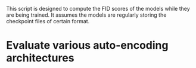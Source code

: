 This script is designed to compute the FID scores of the models while they are being trained.
It assumes the models are regularly storing the checkpoint files of certain format.
# Evaluate various auto-encoding architectures
